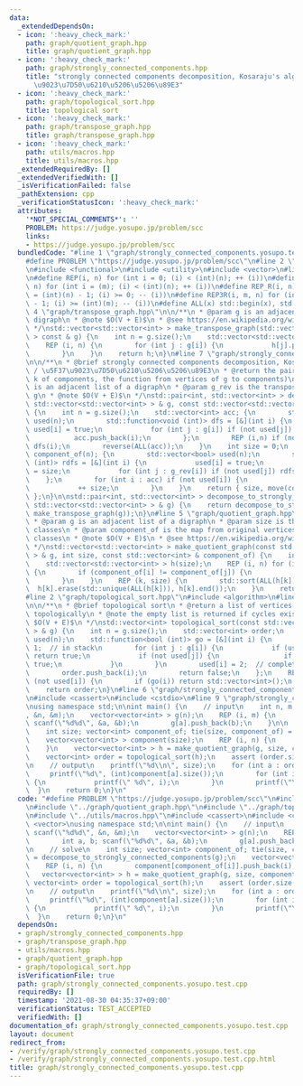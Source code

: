 ```yaml
---
data:
  _extendedDependsOn:
  - icon: ':heavy_check_mark:'
    path: graph/quotient_graph.hpp
    title: graph/quotient_graph.hpp
  - icon: ':heavy_check_mark:'
    path: graph/strongly_connected_components.hpp
    title: "strongly connected components decomposition, Kosaraju's algorithm / \u5F37\
      \u9023\u7D50\u6210\u5206\u5206\u89E3"
  - icon: ':heavy_check_mark:'
    path: graph/topological_sort.hpp
    title: topological sort
  - icon: ':heavy_check_mark:'
    path: graph/transpose_graph.hpp
    title: graph/transpose_graph.hpp
  - icon: ':heavy_check_mark:'
    path: utils/macros.hpp
    title: utils/macros.hpp
  _extendedRequiredBy: []
  _extendedVerifiedWith: []
  _isVerificationFailed: false
  _pathExtension: cpp
  _verificationStatusIcon: ':heavy_check_mark:'
  attributes:
    '*NOT_SPECIAL_COMMENTS*': ''
    PROBLEM: https://judge.yosupo.jp/problem/scc
    links:
    - https://judge.yosupo.jp/problem/scc
  bundledCode: "#line 1 \"graph/strongly_connected_components.yosupo.test.cpp\"\n\
    #define PROBLEM \"https://judge.yosupo.jp/problem/scc\"\n#line 2 \"graph/strongly_connected_components.hpp\"\
    \n#include <functional>\n#include <utility>\n#include <vector>\n#line 2 \"utils/macros.hpp\"\
    \n#define REP(i, n) for (int i = 0; (i) < (int)(n); ++ (i))\n#define REP3(i, m,\
    \ n) for (int i = (m); (i) < (int)(n); ++ (i))\n#define REP_R(i, n) for (int i\
    \ = (int)(n) - 1; (i) >= 0; -- (i))\n#define REP3R(i, m, n) for (int i = (int)(n)\
    \ - 1; (i) >= (int)(m); -- (i))\n#define ALL(x) std::begin(x), std::end(x)\n#line\
    \ 4 \"graph/transpose_graph.hpp\"\n\n/**\n * @param g is an adjacent list of a\
    \ digraph\n * @note $O(V + E)$\n * @see https://en.wikipedia.org/wiki/Transpose_graph\n\
    \ */\nstd::vector<std::vector<int> > make_transpose_graph(std::vector<std::vector<int>\
    \ > const & g) {\n    int n = g.size();\n    std::vector<std::vector<int> > h(n);\n\
    \    REP (i, n) {\n        for (int j : g[i]) {\n            h[j].push_back(i);\n\
    \        }\n    }\n    return h;\n}\n#line 7 \"graph/strongly_connected_components.hpp\"\
    \n\n/**\n * @brief strongly connected components decomposition, Kosaraju's algorithm\
    \ / \u5F37\u9023\u7D50\u6210\u5206\u5206\u89E3\n * @return the pair (the number\
    \ k of components, the function from vertices of g to components)\n * @param g\
    \ is an adjacent list of a digraph\n * @param g_rev is the transpose graph of\
    \ g\n * @note $O(V + E)$\n */\nstd::pair<int, std::vector<int> > decompose_to_strongly_connected_components(const\
    \ std::vector<std::vector<int> > & g, const std::vector<std::vector<int> > & g_rev)\
    \ {\n    int n = g.size();\n    std::vector<int> acc; {\n        std::vector<bool>\
    \ used(n);\n        std::function<void (int)> dfs = [&](int i) {\n           \
    \ used[i] = true;\n            for (int j : g[i]) if (not used[j]) dfs(j);\n \
    \           acc.push_back(i);\n        };\n        REP (i,n) if (not used[i])\
    \ dfs(i);\n        reverse(ALL(acc));\n    }\n    int size = 0;\n    std::vector<int>\
    \ component_of(n); {\n        std::vector<bool> used(n);\n        std::function<void\
    \ (int)> rdfs = [&](int i) {\n            used[i] = true;\n            component_of[i]\
    \ = size;\n            for (int j : g_rev[i]) if (not used[j]) rdfs(j);\n    \
    \    };\n        for (int i : acc) if (not used[i]) {\n            rdfs(i);\n\
    \            ++ size;\n        }\n    }\n    return { size, move(component_of)\
    \ };\n}\n\nstd::pair<int, std::vector<int> > decompose_to_strongly_connected_components(const\
    \ std::vector<std::vector<int> > & g) {\n    return decompose_to_strongly_connected_components(g,\
    \ make_transpose_graph(g));\n}\n#line 5 \"graph/quotient_graph.hpp\"\n\n/**\n\
    \ * @param g is an adjacent list of a digraph\n * @param size is the size of equivalence\
    \ classes\n * @param component_of is the map from original vertices to equivalence\
    \ classes\n * @note $O(V + E)$\n * @see https://en.wikipedia.org/wiki/Quotient_graph\n\
    \ */\nstd::vector<std::vector<int> > make_quotient_graph(const std::vector<std::vector<int>\
    \ > & g, int size, const std::vector<int> & component_of) {\n    int n = g.size();\n\
    \    std::vector<std::vector<int> > h(size);\n    REP (i, n) for (int j : g[i])\
    \ {\n        if (component_of[i] != component_of[j]) {\n            h[component_of[i]].push_back(component_of[j]);\n\
    \        }\n    }\n    REP (k, size) {\n        std::sort(ALL(h[k]));\n      \
    \  h[k].erase(std::unique(ALL(h[k])), h[k].end());\n    }\n    return h;\n}\n\
    #line 2 \"graph/topological_sort.hpp\"\n#include <algorithm>\n#line 6 \"graph/topological_sort.hpp\"\
    \n\n/**\n * @brief topological sort\n * @return a list of vertices which sorted\
    \ topologically\n * @note the empty list is returned if cycles exist\n * @note\
    \ $O(V + E)$\n */\nstd::vector<int> topological_sort(const std::vector<std::vector<int>\
    \ > & g) {\n    int n = g.size();\n    std::vector<int> order;\n    std::vector<char>\
    \ used(n);\n    std::function<bool (int)> go = [&](int i) {\n        used[i] =\
    \ 1;  // in stack\n        for (int j : g[i]) {\n            if (used[j] == 1)\
    \ return true;\n            if (not used[j]) {\n                if (go(j)) return\
    \ true;\n            }\n        }\n        used[i] = 2;  // completely used\n\
    \        order.push_back(i);\n        return false;\n    };\n    REP (i, n) if\
    \ (not used[i]) {\n        if (go(i)) return std::vector<int>();\n    }\n    std::reverse(ALL(order));\n\
    \    return order;\n}\n#line 6 \"graph/strongly_connected_components.yosupo.test.cpp\"\
    \n#include <cassert>\n#include <cstdio>\n#line 9 \"graph/strongly_connected_components.yosupo.test.cpp\"\
    \nusing namespace std;\n\nint main() {\n    // input\n    int n, m; scanf(\"%d%d\"\
    , &n, &m);\n    vector<vector<int> > g(n);\n    REP (i, m) {\n        int a, b;\
    \ scanf(\"%d%d\", &a, &b);\n        g[a].push_back(b);\n    }\n\n    // solve\n\
    \    int size; vector<int> component_of; tie(size, component_of) = decompose_to_strongly_connected_components(g);\n\
    \    vector<vector<int> > component(size);\n    REP (i, n) {\n        component[component_of[i]].push_back(i);\n\
    \    }\n    vector<vector<int> > h = make_quotient_graph(g, size, component_of);\n\
    \    vector<int> order = topological_sort(h);\n    assert (order.size() == size);\n\
    \n    // output\n    printf(\"%d\\n\", size);\n    for (int a : order) {\n   \
    \     printf(\"%d\", (int)component[a].size());\n        for (int i : component[a])\
    \ {\n            printf(\" %d\", i);\n        }\n        printf(\"\\n\");\n  \
    \  }\n    return 0;\n}\n"
  code: "#define PROBLEM \"https://judge.yosupo.jp/problem/scc\"\n#include \"../graph/strongly_connected_components.hpp\"\
    \n#include \"../graph/quotient_graph.hpp\"\n#include \"../graph/topological_sort.hpp\"\
    \n#include \"../utils/macros.hpp\"\n#include <cassert>\n#include <cstdio>\n#include\
    \ <vector>\nusing namespace std;\n\nint main() {\n    // input\n    int n, m;\
    \ scanf(\"%d%d\", &n, &m);\n    vector<vector<int> > g(n);\n    REP (i, m) {\n\
    \        int a, b; scanf(\"%d%d\", &a, &b);\n        g[a].push_back(b);\n    }\n\
    \n    // solve\n    int size; vector<int> component_of; tie(size, component_of)\
    \ = decompose_to_strongly_connected_components(g);\n    vector<vector<int> > component(size);\n\
    \    REP (i, n) {\n        component[component_of[i]].push_back(i);\n    }\n \
    \   vector<vector<int> > h = make_quotient_graph(g, size, component_of);\n   \
    \ vector<int> order = topological_sort(h);\n    assert (order.size() == size);\n\
    \n    // output\n    printf(\"%d\\n\", size);\n    for (int a : order) {\n   \
    \     printf(\"%d\", (int)component[a].size());\n        for (int i : component[a])\
    \ {\n            printf(\" %d\", i);\n        }\n        printf(\"\\n\");\n  \
    \  }\n    return 0;\n}\n"
  dependsOn:
  - graph/strongly_connected_components.hpp
  - graph/transpose_graph.hpp
  - utils/macros.hpp
  - graph/quotient_graph.hpp
  - graph/topological_sort.hpp
  isVerificationFile: true
  path: graph/strongly_connected_components.yosupo.test.cpp
  requiredBy: []
  timestamp: '2021-08-30 04:35:37+09:00'
  verificationStatus: TEST_ACCEPTED
  verifiedWith: []
documentation_of: graph/strongly_connected_components.yosupo.test.cpp
layout: document
redirect_from:
- /verify/graph/strongly_connected_components.yosupo.test.cpp
- /verify/graph/strongly_connected_components.yosupo.test.cpp.html
title: graph/strongly_connected_components.yosupo.test.cpp
---
```

